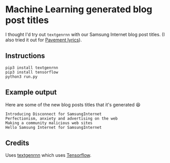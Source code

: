 # Machine Learning generated blog post titles

I thought I'd try out `textgenrnn` with our Samsung Internet blog post titles. (I also tried it out for [Pavement lyrics](https://github.com/poshaughnessy/machine-learning-lyrics-generator)).

## Instructions

```
pip3 install textgenrnn
pip3 install tensorflow
python3 run.py
```

## Example output

Here are some of the new blog posts titles that it's generated 😆

```
Introducing Disconnect for SamsungInternet
Perfectionism, anxiety and advertising on the web
Making a community malicious web sites
Hello Samsung Internet for SamsungInternet
```

## Credits

Uses [textgenrnn](https://github.com/minimaxir/textgenrnn) which uses [Tensorflow](https://www.tensorflow.org/).



